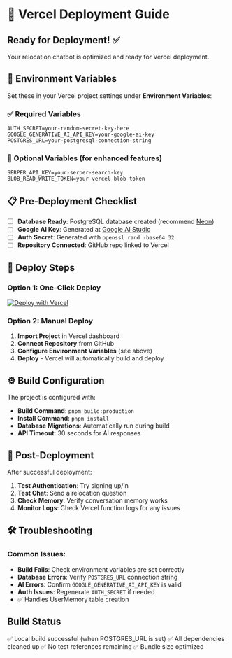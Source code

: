 # 🚀 Vercel Deployment Guide

## Ready for Deployment! ✅

Your relocation chatbot is optimized and ready for Vercel deployment.

## 🔧 Environment Variables

Set these in your Vercel project settings under **Environment Variables**:

### ✅ Required Variables
```env
AUTH_SECRET=your-random-secret-key-here
GOOGLE_GENERATIVE_AI_API_KEY=your-google-ai-key
POSTGRES_URL=your-postgresql-connection-string
```

### 🔄 Optional Variables (for enhanced features)
```env
SERPER_API_KEY=your-serper-search-key
BLOB_READ_WRITE_TOKEN=your-vercel-blob-token
```

## 📋 Pre-Deployment Checklist

- [ ] **Database Ready**: PostgreSQL database created (recommend [Neon](https://neon.tech/))
- [ ] **Google AI Key**: Generated at [Google AI Studio](https://aistudio.google.com/app/apikey)
- [ ] **Auth Secret**: Generated with `openssl rand -base64 32`
- [ ] **Repository Connected**: GitHub repo linked to Vercel

## 🚀 Deploy Steps

### Option 1: One-Click Deploy
[![Deploy with Vercel](https://vercel.com/button)](https://vercel.com/new/clone?repository-url=https://github.com/sou1nonly/relocation-chatbot&env=AUTH_SECRET,GOOGLE_GENERATIVE_AI_API_KEY,POSTGRES_URL&envDescription=Required%20environment%20variables%20for%20the%20relocation%20chatbot&envLink=https://github.com/sou1nonly/relocation-chatbot#configuration)

### Option 2: Manual Deploy
1. **Import Project** in Vercel dashboard
2. **Connect Repository** from GitHub
3. **Configure Environment Variables** (see above)
4. **Deploy** - Vercel will automatically build and deploy

## ⚙️ Build Configuration

The project is configured with:
- **Build Command**: `pnpm build:production`
- **Install Command**: `pnpm install`
- **Database Migrations**: Automatically run during build
- **API Timeout**: 30 seconds for AI responses

## 🎯 Post-Deployment

After successful deployment:
1. **Test Authentication**: Try signing up/in
2. **Test Chat**: Send a relocation question
3. **Check Memory**: Verify conversation memory works
4. **Monitor Logs**: Check Vercel function logs for any issues

## 🛠️ Troubleshooting

### Common Issues:
- **Build Fails**: Check environment variables are set correctly
- **Database Errors**: Verify `POSTGRES_URL` connection string
- **AI Errors**: Confirm `GOOGLE_GENERATIVE_AI_API_KEY` is valid
- **Auth Issues**: Regenerate `AUTH_SECRET` if needed
- ✅ Handles UserMemory table creation

## Build Status
✅ Local build successful (when POSTGRES_URL is set)
✅ All dependencies cleaned up
✅ No test references remaining
✅ Bundle size optimized
